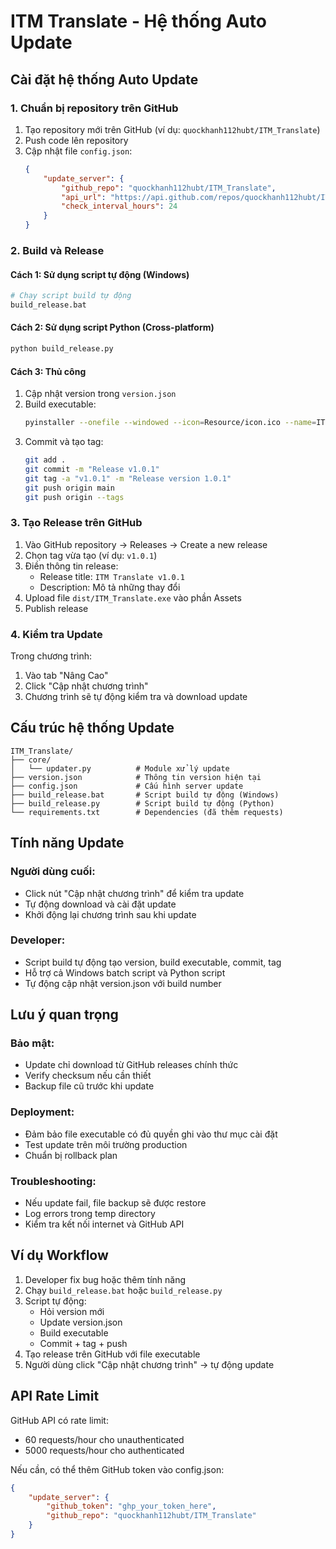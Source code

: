 # ITM Translate - Hệ thống Auto Update

## Cài đặt hệ thống Auto Update

### 1. Chuẩn bị repository trên GitHub

1. Tạo repository mới trên GitHub (ví dụ: `quockhanh112hubt/ITM_Translate`)
2. Push code lên repository
3. Cập nhật file `config.json`:
   ```json
   {
       "update_server": {
           "github_repo": "quockhanh112hubt/ITM_Translate",
           "api_url": "https://api.github.com/repos/quockhanh112hubt/ITM_Translate/releases/latest",
           "check_interval_hours": 24
       }
   }
   ```

### 2. Build và Release

#### Cách 1: Sử dụng script tự động (Windows)
```bash
# Chạy script build tự động
build_release.bat
```

#### Cách 2: Sử dụng script Python (Cross-platform)
```bash
python build_release.py
```

#### Cách 3: Thủ công
1. Cập nhật version trong `version.json`
2. Build executable:
   ```bash
   pyinstaller --onefile --windowed --icon=Resource/icon.ico --name=ITM_Translate ITM_Translate.py
   ```
3. Commit và tạo tag:
   ```bash
   git add .
   git commit -m "Release v1.0.1"
   git tag -a "v1.0.1" -m "Release version 1.0.1"
   git push origin main
   git push origin --tags
   ```

### 3. Tạo Release trên GitHub

1. Vào GitHub repository → Releases → Create a new release
2. Chọn tag vừa tạo (ví dụ: `v1.0.1`)
3. Điền thông tin release:
   - Release title: `ITM Translate v1.0.1`
   - Description: Mô tả những thay đổi
4. Upload file `dist/ITM_Translate.exe` vào phần Assets
5. Publish release

### 4. Kiểm tra Update

Trong chương trình:
1. Vào tab "Nâng Cao"
2. Click "Cập nhật chương trình"
3. Chương trình sẽ tự động kiểm tra và download update

## Cấu trúc hệ thống Update

```
ITM_Translate/
├── core/
│   └── updater.py          # Module xử lý update
├── version.json            # Thông tin version hiện tại
├── config.json             # Cấu hình server update
├── build_release.bat       # Script build tự động (Windows)
├── build_release.py        # Script build tự động (Python)
└── requirements.txt        # Dependencies (đã thêm requests)
```

## Tính năng Update

### Người dùng cuối:
- Click nút "Cập nhật chương trình" để kiểm tra update
- Tự động download và cài đặt update
- Khởi động lại chương trình sau khi update

### Developer:
- Script build tự động tạo version, build executable, commit, tag
- Hỗ trợ cả Windows batch script và Python script
- Tự động cập nhật version.json với build number

## Lưu ý quan trọng

### Bảo mật:
- Update chỉ download từ GitHub releases chính thức
- Verify checksum nếu cần thiết
- Backup file cũ trước khi update

### Deployment:
- Đảm bảo file executable có đủ quyền ghi vào thư mục cài đặt
- Test update trên môi trường production
- Chuẩn bị rollback plan

### Troubleshooting:
- Nếu update fail, file backup sẽ được restore
- Log errors trong temp directory
- Kiểm tra kết nối internet và GitHub API

## Ví dụ Workflow

1. Developer fix bug hoặc thêm tính năng
2. Chạy `build_release.bat` hoặc `build_release.py`
3. Script tự động:
   - Hỏi version mới
   - Update version.json
   - Build executable
   - Commit + tag + push
4. Tạo release trên GitHub với file executable
5. Người dùng click "Cập nhật chương trình" → tự động update

## API Rate Limit

GitHub API có rate limit:
- 60 requests/hour cho unauthenticated
- 5000 requests/hour cho authenticated

Nếu cần, có thể thêm GitHub token vào config.json:
```json
{
    "update_server": {
        "github_token": "ghp_your_token_here",
        "github_repo": "quockhanh112hubt/ITM_Translate"
    }
}
```

